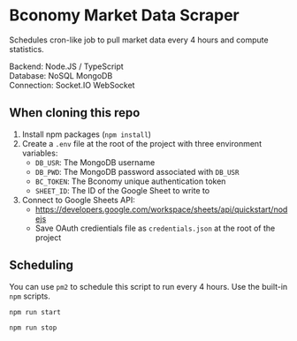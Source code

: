 # Bconomy Market Data Scraper

Schedules cron-like job to pull market data every 4 hours and compute statistics.

Backend: Node.JS / TypeScript \
Database: NoSQL MongoDB \
Connection: Socket.IO WebSocket

## When cloning this repo
1. Install npm packages (`npm install`)
2. Create a `.env` file at the root of the project with three environment variables:
    * `DB_USR`: The MongoDB username
    * `DB_PWD`: The MongoDB password associated with `DB_USR`
    * `BC_TOKEN`: The Bconomy unique authentication token
    * `SHEET_ID`: The ID of the Google Sheet to write to
3. Connect to Google Sheets API:
    * https://developers.google.com/workspace/sheets/api/quickstart/nodejs
    * Save OAuth credientials file as `credentials.json` at the root of the project

## Scheduling
You can use `pm2` to schedule this script to run every 4 hours. Use the built-in `npm` scripts.
```
npm run start
```
```
npm run stop
```